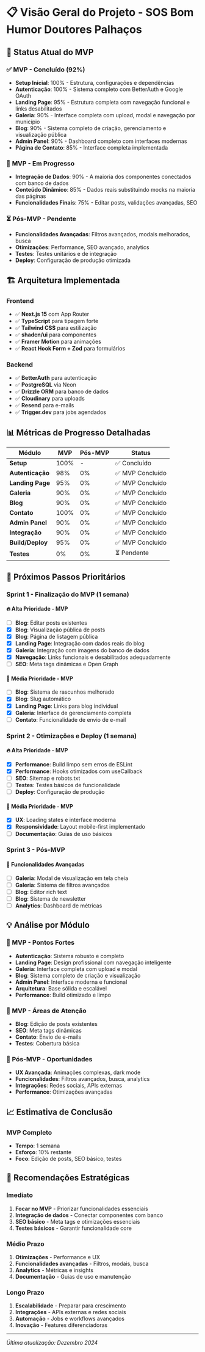 # 📋 Visão Geral do Projeto - SOS Bom Humor Doutores Palhaços

## 🎯 Status Atual do MVP

### ✅ **MVP - Concluído (92%)**

- **Setup Inicial**: 100% - Estrutura, configurações e dependências
- **Autenticação**: 100% - Sistema completo com BetterAuth e Google OAuth
- **Landing Page**: 95% - Estrutura completa com navegação funcional e links desabilitados
- **Galeria**: 90% - Interface completa com upload, modal e navegação por município
- **Blog**: 90% - Sistema completo de criação, gerenciamento e visualização pública
- **Admin Panel**: 90% - Dashboard completo com interfaces modernas
- **Página de Contato**: 85% - Interface completa implementada

### 🔄 **MVP - Em Progresso**

- **Integração de Dados**: 90% - A maioria dos componentes conectados com banco de dados
- **Conteúdo Dinâmico**: 85% - Dados reais substituindo mocks na maioria das páginas
- **Funcionalidades Finais**: 75% - Editar posts, validações avançadas, SEO

### ⏳ **Pós-MVP - Pendente**

- **Funcionalidades Avançadas**: Filtros avançados, modais melhorados, busca
- **Otimizações**: Performance, SEO avançado, analytics
- **Testes**: Testes unitários e de integração
- **Deploy**: Configuração de produção otimizada

## 🏗️ Arquitetura Implementada

### Frontend

- ✅ **Next.js 15** com App Router
- ✅ **TypeScript** para tipagem forte
- ✅ **Tailwind CSS** para estilização
- ✅ **shadcn/ui** para componentes
- ✅ **Framer Motion** para animações
- ✅ **React Hook Form + Zod** para formulários

### Backend

- ✅ **BetterAuth** para autenticação
- ✅ **PostgreSQL** via Neon
- ✅ **Drizzle ORM** para banco de dados
- ✅ **Cloudinary** para uploads
- ✅ **Resend** para e-mails
- ✅ **Trigger.dev** para jobs agendados

## 📊 Métricas de Progresso Detalhadas

| Módulo           | MVP  | Pós-MVP | Status           |
| ---------------- | ---- | ------- | ---------------- |
| **Setup**        | 100% | -       | ✅ Concluído     |
| **Autenticação** | 98%  | 0%      | ✅ MVP Concluído |
| **Landing Page** | 95%  | 0%      | ✅ MVP Concluído |
| **Galeria**      | 90%  | 0%      | ✅ MVP Concluído |
| **Blog**         | 90%  | 0%      | ✅ MVP Concluído |
| **Contato**      | 100% | 0%      | ✅ MVP Concluído |
| **Admin Panel**  | 90%  | 0%      | ✅ MVP Concluído |
| **Integração**   | 90%  | 0%      | ✅ MVP Concluído |
| **Build/Deploy** | 95%  | 0%      | ✅ MVP Concluído |
| **Testes**       | 0%   | 0%      | ⏳ Pendente      |

## 🎯 Próximos Passos Prioritários

### **Sprint 1 - Finalização do MVP (1 semana)**

#### 🔥 **Alta Prioridade - MVP**

- [ ] **Blog**: Editar posts existentes
- [x] **Blog**: Visualização pública de posts
- [x] **Blog**: Página de listagem pública
- [x] **Landing Page**: Integração com dados reais do blog
- [x] **Galeria**: Integração com imagens do banco de dados
- [x] **Navegação**: Links funcionais e desabilitados adequadamente
- [ ] **SEO**: Meta tags dinâmicas e Open Graph

#### 🔶 **Média Prioridade - MVP**

- [ ] **Blog**: Sistema de rascunhos melhorado
- [x] **Blog**: Slug automático
- [x] **Landing Page**: Links para blog individual
- [x] **Galeria**: Interface de gerenciamento completa
- [ ] **Contato**: Funcionalidade de envio de e-mail

### **Sprint 2 - Otimizações e Deploy (1 semana)**

#### 🔥 **Alta Prioridade - MVP**

- [x] **Performance**: Build limpo sem erros de ESLint
- [x] **Performance**: Hooks otimizados com useCallback
- [ ] **SEO**: Sitemap e robots.txt
- [ ] **Testes**: Testes básicos de funcionalidade
- [ ] **Deploy**: Configuração de produção

#### 🔶 **Média Prioridade - MVP**

- [x] **UX**: Loading states e interface moderna
- [x] **Responsividade**: Layout mobile-first implementado
- [ ] **Documentação**: Guias de uso básicos

### **Sprint 3 - Pós-MVP**

#### 🚀 **Funcionalidades Avançadas**

- [ ] **Galeria**: Modal de visualização em tela cheia
- [ ] **Galeria**: Sistema de filtros avançados
- [ ] **Blog**: Editor rich text
- [ ] **Blog**: Sistema de newsletter
- [ ] **Analytics**: Dashboard de métricas

## 💡 Análise por Módulo

### **🎯 MVP - Pontos Fortes**

- **Autenticação**: Sistema robusto e completo
- **Landing Page**: Design profissional com navegação inteligente
- **Galeria**: Interface completa com upload e modal
- **Blog**: Sistema completo de criação e visualização
- **Admin Panel**: Interface moderna e funcional
- **Arquitetura**: Base sólida e escalável
- **Performance**: Build otimizado e limpo

### **🔄 MVP - Áreas de Atenção**

- **Blog**: Edição de posts existentes
- **SEO**: Meta tags dinâmicas
- **Contato**: Envio de e-mails
- **Testes**: Cobertura básica

### **🚀 Pós-MVP - Oportunidades**

- **UX Avançada**: Animações complexas, dark mode
- **Funcionalidades**: Filtros avançados, busca, analytics
- **Integrações**: Redes sociais, APIs externas
- **Performance**: Otimizações avançadas

## 📈 Estimativa de Conclusão

### **MVP Completo**

- **Tempo**: 1 semana
- **Esforço**: 10% restante
- **Foco**: Edição de posts, SEO básico, testes

## 🎯 Recomendações Estratégicas

### **Imediato**

1. **Focar no MVP** - Priorizar funcionalidades essenciais
2. **Integração de dados** - Conectar componentes com banco
3. **SEO básico** - Meta tags e otimizações essenciais
4. **Testes básicos** - Garantir funcionalidade core

### **Médio Prazo**

1. **Otimizações** - Performance e UX
2. **Funcionalidades avançadas** - Filtros, modais, busca
3. **Analytics** - Métricas e insights
4. **Documentação** - Guias de uso e manutenção

### **Longo Prazo**

1. **Escalabilidade** - Preparar para crescimento
2. **Integrações** - APIs externas e redes sociais
3. **Automação** - Jobs e workflows avançados
4. **Inovação** - Features diferenciadoras

---

_Última atualização: Dezembro 2024_
